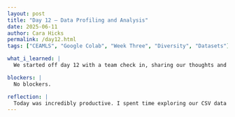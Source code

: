 ```yaml
---
layout: post
title: "Day 12 – Data Profiling and Analysis"
date: 2025-06-11
author: Cara Hicks
permalink: /day12.html
tags: ["CEAMLS", "Google Colab", "Week Three", "Diversity", "Datasets"]

what_i_learned: |
  We started off day 12 with a team check in, sharing our thoughts and experiences regarding the program so far, our group dynamics, and the overall pace of our work. Following the check in, we resumed our search for more diverse datasets, specifically focusing on finding skin cancer data featuring darker skin tones, and we were successful. After lunch, we split into pairs to conduct two separate literature reviews. Once everyone finished, we came back together to share our findings and ask questions, which sparked an insightful discussion. In the afternoon, we brainstormed ways to merge our datasets effectively. To begin this process, we identified common subgroups across the data, such as age, diagnosis, sex, image ID, and skin tone. As usual, we ended the day with our daily blog post.

blockers: |
  No blockers.

reflection: |
  Today was incredibly productive. I spent time exploring our CSV data using Google Colab, and I was proud to realize I still remembered the coding skills needed to navigate it. One of the highlights of the day was finding more diverse datasets, especially those representing darker skin tones. This was a major concern for us and a crucial aspect of our project, so it felt like a huge step forward.
---
```

